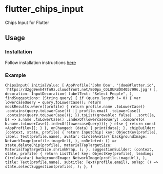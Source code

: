 # flutter_chips_input

Chips Input for Flutter 

## Usage

### Installation
Follow installation instructions [here](https://pub.dartlang.org/packages/flutter_chips_input#-installing-tab-)

### Example
`
ChipsInput(
  initialValue: [
    AppProfile('John Doe', 'jdoe@flutter.io',
        'https://d2gg9evh47fn9z.cloudfront.net/800px_COLOURBOX4057996.jpg')
  ],
  decoration: InputDecoration(
    labelText: "Select People",
  ),
  findSuggestions: (String query) {
    if (query.length != 0) {
      var lowercaseQuery = query.toLowerCase();
      return mockResults.where((profile) {
        return profile.name
                .toLowerCase()
                .contains(query.toLowerCase()) ||
            profile.email
                .toLowerCase()
                .contains(query.toLowerCase());
      }).toList(growable: false)
        ..sort((a, b) => a.name
            .toLowerCase()
            .indexOf(lowercaseQuery)
            .compareTo(
                b.name.toLowerCase().indexOf(lowercaseQuery)));
    } else {
      return const <AppProfile>[];
    }
  },
  onChanged: (data) {
    print(data);
  },
  chipBuilder: (context, state, profile) {
    return InputChip(
      key: ObjectKey(profile),
      label: Text(profile.name),
      avatar: CircleAvatar(
        backgroundImage: NetworkImage(profile.imageUrl),
      ),
      onDeleted: () => state.deleteChip(profile),
      materialTapTargetSize: MaterialTapTargetSize.shrinkWrap,
    );
  },
  suggestionBuilder: (context, state, profile) {
    return ListTile(
      key: ObjectKey(profile),
      leading: CircleAvatar(
        backgroundImage: NetworkImage(profile.imageUrl),
      ),
      title: Text(profile.name),
      subtitle: Text(profile.email),
      onTap: () => state.selectSuggestion(profile),
    );
  },
)
`
